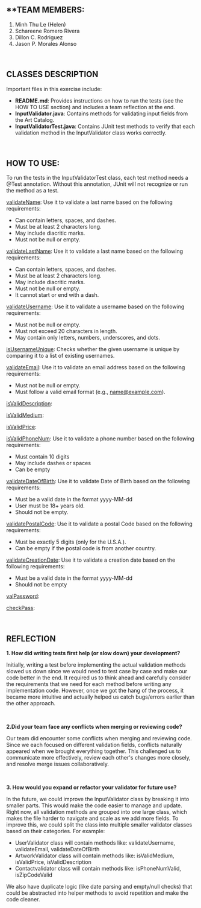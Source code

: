 ## **TEAM MEMBERS:
1. Minh Thu Le (Helen)
2. Schareene Romero Rivera
3. Dillon C. Rodriguez
4. Jason P. Morales Alonso 

<br>

## **CLASSES DESCRIPTION**

Important files in this exercise include:
- **README.md**: Provides instructions on how to run the tests (see the HOW TO USE section) and includes a team reflection at the end.
- **InputValidator.java**: Contains methods for validating input fields from the Art Catalog.
- **InputValidatorTest.java**: Contains JUnit test methods to verify that each validation method in the InputValidator class works correctly.

<br>

## **HOW TO USE**:

To run the tests in the InputValidatorTest class, each test method needs a @Test annotation. Without this annotation, JUnit will not recognize or run the method as a test.

<ins>validateName</ins>: Use it to validate a last name based on the following requirements:
- Can contain letters, spaces, and dashes.
- Must be at least 2 characters long.
- May include diacritic marks.
- Must not be null or empty.

<ins>validateLastName</ins>: Use it to validate a last name based on the following requirements:
- Can contain letters, spaces, and dashes.
- Must be at least 2 characters long.
- May include diacritic marks.
- Must not be null or empty.
- It cannot start or end with a dash.

<ins>validateUsername</ins>: Use it to validate a username based on the following requirements:
- Must not be null or empty.
- Must not exceed 20 characters in length.
- May contain only letters, numbers, underscores, and dots.

<ins>isUsernameUnique</ins>: Checks whether the given username is unique by comparing it to a list of existing usernames.

<ins>validateEmail</ins>: Use it to validate an email address based on the following requirements:
- Must not be null or empty.
- Must follow a valid email format (e.g., name@example.com).

<ins>isValidDescription</ins>:

<ins>isValidMedium</ins>:

<ins>isValidPrice</ins>:

<ins>isValidPhoneNum</ins>: Use it to validate a phone number based on the following requirements:
- Must contain 10 digits
- May include dashes or spaces
- Can be empty

<ins>validateDateOfBirth</ins>: Use it to validate Date of Birth based on the following requirements:
- Must be a valid date in the format yyyy-MM-dd
- User must be 18+ years old. 
- Should not be empty.

<ins>validatePostalCode</ins>: Use it to validate a postal Code based on the following requirements:
- Must be exactly 5 digits (only for the U.S.A.). 
- Can be empty if the postal code is from another country.

<ins>validateCreationDate</ins>: Use it to validate a creation date based on the following requirements:
- Must be a valid date in the format yyyy-MM-dd
- Should not be empty

<ins>valPassword</ins>:

<ins>checkPass</ins>:



<br>

## **REFLECTION** 
**1. How did writing tests first help (or slow down) your development?**

Initially, writing a test before implementing the actual validation methods slowed us down since we would need to test case by case and make our code better in the end. It required us to think ahead and carefully consider the requirements that we need for each method before writing any implementation code. However, once we got the hang of the process, it became more intuitive and actually helped us catch bugs/errors earlier than the other approach. 

<br>

**2.Did your team face any conflicts when merging or reviewing code?** 

Our team did encounter some conflicts when merging and reviewing code. Since we each focused on different validation fields, conflicts naturally appeared when we brought everything together. This challenged us to communicate more effectively, review each other's changes more closely, and resolve merge issues collaboratively.

<br>

**3. How would you expand or refactor your validator for future use?** 

In the future, we could improve the InputValidator class by breaking it into smaller parts. This would make the code easier to manage and update. Right now, all validation methods are grouped into one large class, which makes the file harder to navigate and scale as we add more fields. To improve this, we could split the class into multiple smaller validator classes based on their categories.
For example: 
- UserValidator class will contain methods like: validateUsername, validateEmail, validateDateOfBirth
- ArtworkValidator class will contain methods like: isValidMedium, isValidPrice, isValidDescription
- Contactvalidator class will contain methods like: isPhoneNumValid, isZipCodeValid

We also have duplicate logic (like date parsing and empty/null checks) that could be abstracted into helper methods to avoid repetition and make the code cleaner. 

